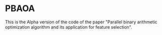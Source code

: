 # PBAOA

This is the Alpha version of the code of the paper "Parallel binary arithmetic optimization algorithm and its application for feature selection".
